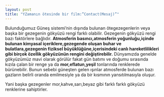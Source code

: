 ```yaml
---
layout: post
title: "YZamanın ötesinde bir film:”Contact(Mesaj)”"
---
```


Bulunduğumuz Güneş sistemi’nin dışında bulunan ötegezegenlerin veya başka bir gezegenin gökyüzü rengi farklı olabilir.
Gezegenin gökyüzü rengi bazı faktörlere bağlıdır.
**Atmosferin basıncı,atmosferin yoğunluğu,içinde bulunan kimyasal içeriklere,gezegende oluşan buhar ve bulatlara,gezegenin fiziksel büyüklüğüne,içerisindeki canlı hareketlilikleri gibi birçok özellik gökyüzünün rengini değiştirebilir.**
Dünyamızda genelde gökyüzümüz mavi olarak görülür fakat gün batımı ve doğumu sırasında kızıla çalan bir renge ya da **mor,eflatun,yeşil** tonlarında renklerede bürünebilir.
Bunun sebebi güneşten gelen ışınlar atmosferde bulunan bazı gazların belirli oranda emilmesiyle ya da bir kısmının yansıtılmasıyla oluşur.



Yani başka gezegenler mor,kahve,sarı,beyaz gibi farklı farklı gökyüzü renklerine sahiptirler.
